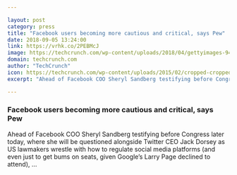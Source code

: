 ```yaml
---

layout: post
category: press
title: "Facebook users becoming more cautious and critical, says Pew"
date: 2018-09-05 13:24:00
link: https://vrhk.co/2PEBMcJ
image: https://techcrunch.com/wp-content/uploads/2018/04/gettyimages-944718490.jpeg?w=600
domain: techcrunch.com
author: "TechCrunch"
icon: https://techcrunch.com/wp-content/uploads/2015/02/cropped-cropped-favicon-gradient.png?w=180
excerpt: "Ahead of Facebook COO Sheryl Sandberg testifying before Congress later today, where she will be questioned alongside Twitter CEO Jack Dorsey as US lawmakers wrestle with how to regulate social media platforms (and even just to get bums on seats, given Google’s Larry Page declined to attend), …"

---
```


### Facebook users becoming more cautious and critical, says Pew

Ahead of Facebook COO Sheryl Sandberg testifying before Congress later today, where she will be questioned alongside Twitter CEO Jack Dorsey as US lawmakers wrestle with how to regulate social media platforms (and even just to get bums on seats, given Google’s Larry Page declined to attend), …